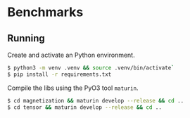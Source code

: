 # Benchmarks

## Running
Create and activate an Python environment.
```bash
$ python3 -m venv .venv && source .venv/bin/activate`
$ pip install -r requirements.txt
```

Compile the libs using the PyO3 tool `maturin`.
```bash
$ cd magnetization && maturin develop --release && cd ..
$ cd tensor && maturin develop --release && cd ..
```